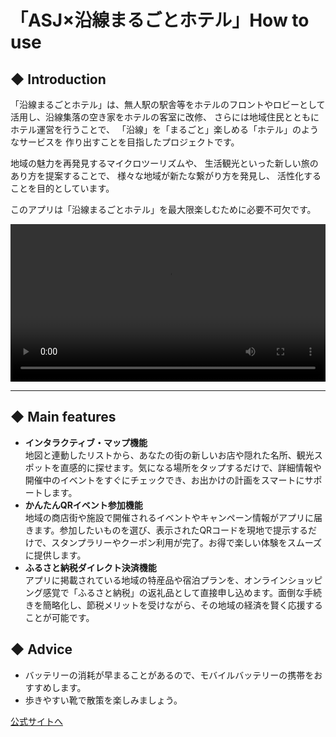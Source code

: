# 「ASJ×沿線まるごとホテル」How to use

## ◆ Introduction
「沿線まるごとホテル」は、無人駅の駅舎等をホテルのフロントやロビーとして活用し、沿線集落の空き家をホテルの客室に改修、 さらには地域住民とともにホテル運営を行うことで、 「沿線」を「まるごと」楽しめる「ホテル」のようなサービスを 作り出すことを目指したプロジェクトです。

地域の魅力を再発見するマイクロツーリズムや、 生活観光といった新しい旅のあり方を提案することで、 様々な地域が新たな繋がり方を発見し、 活性化することを目的としています。

このアプリは「沿線まるごとホテル」を最大限楽しむために必要不可欠です。

<video src="https://firebasestorage.googleapis.com/v0/b/pilgrimage-quest-app.firebasestorage.app/o/%E5%A5%A5%E5%A4%9A%E6%91%A9_%E6%A8%AA%E7%94%BB%E9%9D%A2.mp4?alt=media&token=9cf70644-9f17-485e-a29b-03302329fb24" width="100%" controls playsinline autoplay loop></video>

---

## ◆ Main features

* **インタラクティブ・マップ機能**<br>地図と連動したリストから、あなたの街の新しいお店や隠れた名所、観光スポットを直感的に探せます。気になる場所をタップするだけで、詳細情報や開催中のイベントをすぐにチェックでき、お出かけの計画をスマートにサポートします。
* **かんたんQRイベント参加機能**<br>地域の商店街や施設で開催されるイベントやキャンペーン情報がアプリに届きます。参加したいものを選び、表示されたQRコードを現地で提示するだけで、スタンプラリーやクーポン利用が完了。お得で楽しい体験をスムーズに提供します。
* **ふるさと納税ダイレクト決済機能**<br>アプリに掲載されている地域の特産品や宿泊プランを、オンラインショッピング感覚で「ふるさと納税」の返礼品として直接申し込めます。面倒な手続きを簡略化し、節税メリットを受けながら、その地域の経済を賢く応援することが可能です。

## ◆ Advice
- バッテリーの消耗が早まることがあるので、モバイルバッテリーの携帯をおすすめします。
- 歩きやすい靴で散策を楽しみましょう。

[公式サイトへ](https://example.com/asj-hotel)
